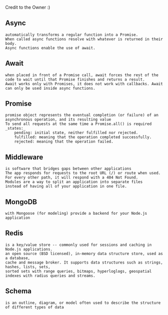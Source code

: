 Credit to the Owner :)
## <h2>Async</h2>
    automatically transforms a regular function into a Promise.
    When called async functions resolve with whatever is returned in their body.
    Async functions enable the use of await.
## <h2>Await</h2>
    when placed in front of a Promise call, await forces the rest of the code to wait until that Promise finishes and returns a result.
    Await works only with Promises, it does not work with callbacks. Await can only be used inside async functions.
## <h2>Promise</h2>
    promise object represents the eventual completion (or failure) of an asynchronous operation, and its resulting value
    To send all requests at the same time a Promise.all() is required
    _states:_
        pending: initial state, neither fulfilled nor rejected.
        fulfilled: meaning that the operation completed successfully.
        rejected: meaning that the operation failed.

## <h2>Middleware</h2>
    is software that bridges gaps between other applications
    The app responds for requests to the root URL (/) or route when used. 
    For every other path, it will respond with a 404 Not Found.
    Modules are a way to split an application into separate files
    instead of having all of your application in one file. 

## <h2>MongoDB</h2> 
    with Mongoose (for modeling) provide a backend for your Node.js application

## <h2>Redis</h2>
    is a key/value store -- commonly used for sessions and caching in Node.js applications.
    an open source (BSD licensed), in-memory data structure store, used as a database, 
    cache and message broker. It supports data structures such as strings, hashes, lists, sets, 
    sorted sets with range queries, bitmaps, hyperloglogs, geospatial indexes with radius queries and streams.

## <h2>Schema</h2>
    is an outline, diagram, or model often used to describe the structure of different types of data